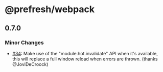 # @prefresh/webpack

## 0.7.0

### Minor Changes

- [#34](https://github.com/JoviDeCroock/prefresh/pull/34): Make use of the "module.hot.invalidate" API when it's available, this will replace a full window reload when errors are thrown. (thanks @JoviDeCroock)
